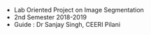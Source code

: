 - Lab Oriented Project on Image Segmentation
- 2nd Semester 2018-2019
- Guide : Dr Sanjay Singh, CEERI Pilani
